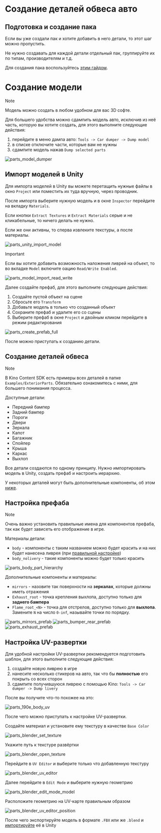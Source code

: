 ﻿# Создание деталей обвеса авто

## Подготовка и создание пака

Если вы уже создали пак и хотите добавить в него детали, то этот шаг можно пропустить.

Не нужно создавать для каждой детали отдельный пак, группируйте их по типам, производителям и т.д.

Для создания пака воспользуйтесь [этим гайдом](CustomPartsPackCreation_RU.md).

# Создание модели

> [!NOTE]
> Модель можно создать в любом удобном для вас 3D софте.

Для большего удобства можно сдампить модель авто, исключив из неё часть, которую вы хотите создать, для этого выполните следующие действия:

1. перейдите в меню дампа авто: `Tools -> Car dumper -> Dump model`
2. в списке отключите части, которые вам не нужны
3. сдампите модель нажав `Dump selected parts`

![parts_model_dumper](../Images/CarParts/parts_model_dumper.png)

## Импорт моделей в Unity

Для импорта моделей в Unity вы можете перетащить нужные файлы в окно `Project` или поместить их туда вручную, через проводник.

После импорта выберите нужную модель и в окне `Inspector` перейдите на вкладку `Materials`.

Если кнопки `Extract Textures` и `Extract Materials` серые и не кликабельные, то ничего делать не нужно.

Если же они активны, то сперва извлеките текстуры, а после материалы.

![parts_unity_import_model](../Images/CarParts/parts_unity_import_model.png)

> [!IMPORTANT]
> Если вы хотите добавить возможность наложения ливрей на объект, то во вкладке `Model` включите оацию `Read/Write Enabled`.

![parts_model_import_read_write](../Images/CarParts/parts_model_import_read_write.png)

Далее создайте префаб, для этого выполните следующие действия:

1. Создайте пустой объект на сцене
2. Сбросьте его `Transform`
3. Добавьте модель в только что созданный объект
4. Сохраните префаб и удалите его со сцены
5. Выберите префаб в окне `Project` и двойным кликом перейдите в режим редактирования

![parts_create_prefab_full](../Images/CarParts/parts_create_prefab_full.gif)

После можно приступать к созданию детали.

## Создание деталей обвеса

> [!NOTE]
> В Kino Content SDK есть примеры всех деталей в папке `Examples/ExteriorParts`. Обязательно ознакомитесь с ними, для большего понимания процесса.

Доступные детали:

* Передний бампер
* Задний бампер
* Пороги
* Двери
* Зеркала
* Капот
* Багажник
* Спойлер
* Крыша
* Каркас
* Выхлоп

Все детали создаются по одному принципу. Нужно импортировать модель в Unity, создать префаб и настроить иерархию.

У некоторых деталей могут быть дополнительные компоненты, об этом [ниже](#настройка-префаба).

## Настройка префаба

> [!NOTE]
> Очень важно установить правильные имена для компонентов префаба, так как будет зависеть его отображение в игре.

Материалы детали:

* `body` - компоненты с таким названием можно будет красить и на них будет нанесена ливрея (при [правильной настройке](#настройка-uv-развертки))
* `body_nolivery` - такие компоненты можно будет только красить

![parts_body_part_hierarchy](../Images/CarParts/parts_body_part_hierarchy.png)

Дополнительные компоненты и материалы:

* `mirrors` - назовите так поверхности на **зеркалах**, которые должны иметь отражения
* `Exhaust_root` - точка крепления выхлопа, доступно только для **заднего бампера**
* `Flame_root_<N>` - точка для отстрелов, доступно только для **выхлопа**. Замените `N` на число `0-inf`, называйте точки по порядку.

![parts_mirrors_prefab](../Images/CarParts/parts_mirrors_prefab.png)
![parts_bumper_rear_prefab](../Images/CarParts/parts_bumper_rear_prefab.png)
![parts_exhaust_prefab](../Images/CarParts/parts_exhaust_prefab.png)

## Настройка UV-развертки

Для удобной настройки UV-развертки рекомендуется подготовить шаблон, для этого выполните следующие действия:

1. создайте новую ливрею в игре
2. нанесите несколько стикеров на авто, так что бы **полностью** его покрыть со всех сторон
3. сдампите получившуюся ливрею с помощью Kino: `Tools -> Car dumper -> Dump livery`

После вы получите что-то похожее на это:

![parts_190e_body_uv](../Images/CarParts/parts_190e_body_uv.png)

После чего можно приступать к настройке UV-развертки.

Создайте материал и установите ему текстуру в качестве `Base Color`

![parts_blender_set_texture](../Images/CarParts/parts_blender_set_texture.png)

Укажите путь к текстуре развёртки

![parts_blender_open_texture](../Images/CarParts/parts_blender_open_texture.png)

Перейдите в `UV Editor` и выберите только что добавленную текстуру

![parts_blender_uv_editor](../Images/CarParts/parts_blender_uv_editor.png)

Далее перейдите в `Edit Mode` и выберите нужную геометрию

![parts_blender_edit_mode_model](../Images/CarParts/parts_blender_edit_mode_model.png)

Расположите геометрию на UV-карте правильным образом

![parts_blender_uv_editor_position](../Images/CarParts/parts_blender_uv_editor_position.png)

После чего экспортируйте модель в формате `.FBX` или же `.blend` и [импортируйте](#импорт-моделей-в-unity) её в Unity